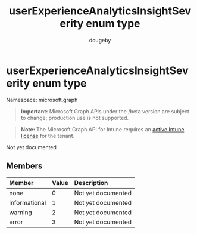 ﻿---
title: "userExperienceAnalyticsInsightSeverity enum type"
description: "Not yet documented"
author: "dougeby"
localization_priority: Normal
ms.prod: "intune"
doc_type: enumPageType
---

# userExperienceAnalyticsInsightSeverity enum type

Namespace: microsoft.graph

> **Important:** Microsoft Graph APIs under the /beta version are subject to change; production use is not supported.

> **Note:** The Microsoft Graph API for Intune requires an [active Intune license](https://go.microsoft.com/fwlink/?linkid=839381) for the tenant.

Not yet documented

## Members

| Member        | Value | Description        |
| :------------ | :---- | :----------------- |
| none          | 0     | Not yet documented |
| informational | 1     | Not yet documented |
| warning       | 2     | Not yet documented |
| error         | 3     | Not yet documented |
